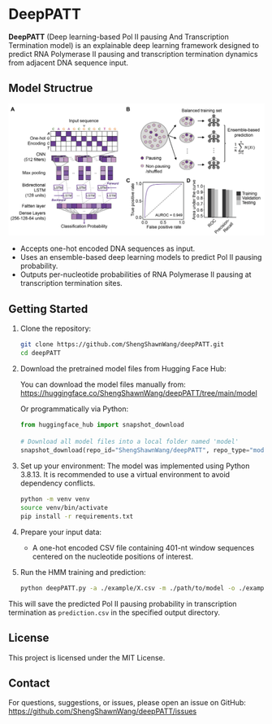 # DeepPATT

**DeepPATT** (Deep learning-based Pol II pausing And Transcription Termination model) is an explainable deep learning framework designed to predict RNA Polymerase II pausing and transcription termination dynamics from adjacent DNA sequence input.


## Model Structrue 

![Model Structrue](model_schema.png)

- Accepts one-hot encoded DNA sequences as input.
- Uses an ensemble-based deep learning models to predict Pol II pausing probability.
- Outputs per-nucleotide probabilities of RNA Polymerase II pausing at transcription termination sites.

## Getting Started


1. Clone the repository:
   ```bash
   git clone https://github.com/ShengShawnWang/deepPATT.git
   cd deepPATT
   ```

2. Download the pretrained model files from Hugging Face Hub:
   
   You can download the model files manually from:
   https://huggingface.co/ShengShawnWang/deepPATT/tree/main/model
   
   Or programmatically via Python:

   ```python
   from huggingface_hub import snapshot_download

   # Download all model files into a local folder named 'model'
   snapshot_download(repo_id="ShengShawnWang/deepPATT", repo_type="model", local_dir="./model")

3. Set up your environment:
   The model was implemented using Python 3.8.13. It is recommended to use a virtual environment to avoid dependency conflicts.
   ```bash
   python -m venv venv
   source venv/bin/activate
   pip install -r requirements.txt
   ```

4. Prepare your input data:
   - A one-hot encoded CSV file containing 401-nt window sequences centered on the nucleotide positions of interest.


5. Run the HMM training and prediction:
   ```bash
   python deepPATT.py -a ./example/X.csv -m ./path/to/model -o ./example/
   ```

This will save the predicted Pol II pausing probability in transcription termination as `prediction.csv` in the specified output directory.


## License

This project is licensed under the MIT License.


## Contact

For questions, suggestions, or issues, please open an issue on GitHub:
https://github.com/ShengShawnWang/deepPATT/issues


